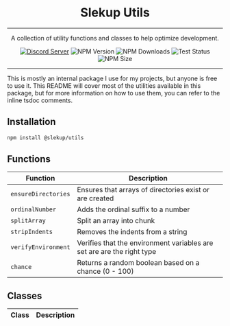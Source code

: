 # <div align="center">Slekup Utils</div>

---

<div align="center">

A collection of utility functions and classes to help optimize development.

[![Discord Server](https://img.shields.io/discord/1028009131073880104?color=5865F2&logo=discord&logoColor=white)](https://discord.gg/p5rxxQN7DT)
![NPM Version](https://img.shields.io/npm/v/@slekup/utils.svg) ![NPM Downloads](https://img.shields.io/npm/dt/@slekup/utils) ![Test Status](https://github.com/slekup/utils/actions/workflows/tests.yml/badge.svg) ![NPM Size](https://img.shields.io/bundlephobia/min/@slekup/utils)

</div>

---

This is mostly an internal package I use for my projects, but anyone is free to use it. This README will cover most of the utilities available in this package, but for more information on how to use them, you can refer to the inline tsdoc comments.

## Installation

```sh
npm install @slekup/utils
```

## Functions

| Function            | Description                                                            |
| ------------------- | ---------------------------------------------------------------------- |
| `ensureDirectories` | Ensures that arrays of directories exist or are created                |
| `ordinalNumber`     | Adds the ordinal suffix to a number                                    |
| `splitArray`        | Split an array into chunk                                              |
| `stripIndents`      | Removes the indents from a string                                      |
| `verifyEnvironment` | Verifies that the environment variables are set are are the right type |
| `chance`            | Returns a random boolean based on a chance (0 - 100)                   |

## Classes

| Class | Description |
| ----- | ----------- |

